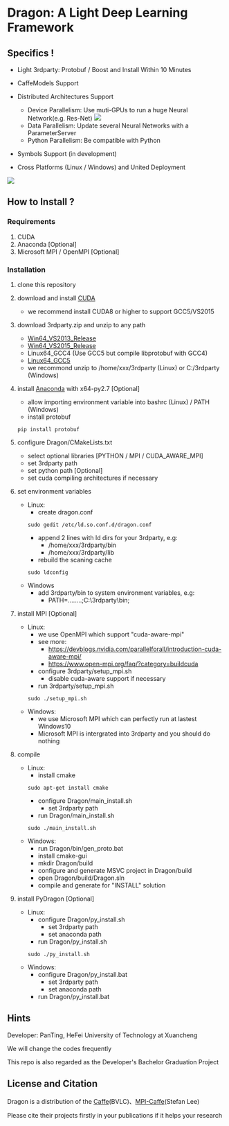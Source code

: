 # Dragon: A Light Deep Learning Framework

## Specifics !
- Light 3rdparty: Protobuf / Boost and Install Within 10 Minutes

- CaffeModels Support

- Distributed Architectures Support
 	- Device Parallelism: Use muti-GPUs to run a huge Neural Network(e.g. Res-Net)
![](http://images.cnblogs.com/cnblogs_com/neopenx/690760/o_mpi.png)
	- Data Parallelism: Update several Neural Networks with a ParameterServer
	- Python Parallelism: Be compatible with Python

- Symbols Support (in development)

- Cross Platforms (Linux / Windows) and United Deployment


![](http://images.cnblogs.com/cnblogs_com/neopenx/690760/o_cross.jpg)

## How to Install ?
### Requirements
1. CUDA
2. Anaconda [Optional]
3. Microsoft MPI / OpenMPI [Optional]

### Installation 
1. clone this repository

2. download and install [CUDA](https://developer.nvidia.com/cuda-toolkit)
	- we recommend install CUDA8 or higher to support GCC5/VS2015

3. download 3rdparty.zip and unzip to any path
	- [Win64_VS2013_Release](http://pan.baidu.com/s/1qYiWZQO)
	- [Win64_VS2015_Release](http://pan.baidu.com/s/1nuWlRYh)
	- Linux64_GCC4 (Use GCC5 but compile libprotobuf with GCC4)
	- [Linux64_GCC5](http://pan.baidu.com/s/1geZfRHL)
	- we recommond unzip to /home/xxx/3rdparty (Linux) or C:/3rdparty (Windows)

4. install [Anaconda](https://www.continuum.io/downloads) with x64-py2.7  [Optional]
	- allow importing environment variable into bashrc (Linux) / PATH (Windows)
	- install protobuf
	```Shell
	pip install protobuf
	```

5. configure Dragon/CMakeLists.txt
	- select optional libraries [PYTHON / MPI / CUDA_AWARE_MPI]
	- set 3rdparty path
	- set python path  [Optional]
	- set cuda compiling architectures if necessary

6. set environment variables
	- Linux:
		- create dragon.conf
		```Shell
		sudo gedit /etc/ld.so.conf.d/dragon.conf
		```
		- append 2 lines with ld dirs for your 3rdparty, e.g: 
		 	- /home/xxx/3rdparty/bin
		 	- /home/xxx/3rdparty/lib
		- rebuild the scaning cache
		```Shell 
		sudo ldconfig
		```
	- Windows
		- add 3rdparty/bin to system environment variables, e.g:
			- PATH=........;C:\3rdparty\bin;

7. install MPI [Optional]
	- Linux:
		- we use OpenMPI which support "cuda-aware-mpi"
		- see more: 
			- https://devblogs.nvidia.com/parallelforall/introduction-cuda-aware-mpi/
			- https://www.open-mpi.org/faq/?category=buildcuda
		- configure 3rdparty/setup_mpi.sh
			- disable cuda-aware support if necessary
		- run 3rdparty/setup_mpi.sh
		```Shell
		sudo ./setup_mpi.sh
		```
	- Windows:
		- we use Microsoft MPI which can perfectly run at lastest Windows10
		- Microsoft MPI is intergrated into 3rdparty and you should do nothing

8. compile
	- Linux: 
		- install cmake
		```Shell
  		sudo apt-get install cmake
  		```
  		- configure Dragon/main_install.sh
			- set 3rdparty path
		- run Dragon/main_install.sh
		```Shell
		sudo ./main_install.sh
		```
	- Windows:
	 	- run Dragon/bin/gen_proto.bat
		- install cmake-gui
		- mkdir Dragon/build
		- configure and generate MSVC project in Dragon/build
		- open Dragon/build/Dragon.sln
		- compile and generate for "INSTALL" solution

9. install PyDragon [Optional]
	- Linux:
		- configure Dragon/py_install.sh
			- set 3rdparty path
			- set anaconda path
		- run Dragon/py_install.sh
		```Shell
  		sudo ./py_install.sh
  		```
	- Windows:
		- configure Dragon/py_install.bat
			- set 3rdparty path
			- set anaconda path
		- run Dragon/py_install.bat

## Hints

Developer: PanTing, HeFei University of Technology at Xuancheng

We will change the codes frequently

This repo is also regarded as the Developer's Bachelor Graduation Project

## License and Citation

Dragon is a distribution of the [Caffe](https://github.com/BVLC/caffe)(BVLC)、[MPI-Caffe](https://github.com/steflee/mpi-caffe)(Stefan Lee)

Please cite their projects firstly in your publications if it helps your research

